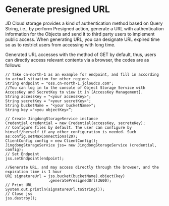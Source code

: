 # Generate presigned URL

JD Cloud storage provides a kind of authentication method based on Query String, i.e., by perform Presigned action, generate a URL with authentication information for the Objects and send it to third party users to implement public access. When generating URL, you can designate URL expired time so as to restrict users from accessing with long time.

Generated URL accesses with the method of GET by default, thus, users can directly access relevant contents via a browser, the codes are as follows:
```
// Take cn-north-1 as an example for endpoint, and fill in according to actual situation for other regions  
String endpoint = "oss.cn-north-1.jcloudcs.com";  
//You can log in to the console of Object Storage Service with AccessKey and SecretKey to view it in [AccessKey Management].  
String accessKey = "<your accessKey>";  
String secretKey = "<your secretKey>";  
String bucketName = "<your bucketName>";  
String key ="<you objectKey>”;  
       
// Create JingdongStorageService instance  
Credential credential = new Credential(accessKey, secreteKey);  
// Configure files by default. The user can configure by himself/herself if any other configuration is needed. Such as:config.setMaxConnections(20);  
ClientConfig config = new ClientConfig();  
JingdongStorageService jss= new JingdongStorageService (credential, config);  
// Set Endpoint  
jss.setEndpoint(endpoint);  
      
//Generate URL, and may access directly through the browser, and the expiration time is 1 hour  
URI signatureUrl = jss.bucket(bucketName).object(key)
                   .generatePresignedUrl(3600);  
// Print URL  
System.out.println(signatureUrl.toString());  
// Close jss  
jss.destroy();
```
